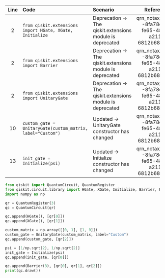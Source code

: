 | Line | Code | Scenario | Reference | Artifact | Refactoring |
| :--: | :--- | :------- | :-------: | :------- | :---------- |
| 2 | `from qiskit.extensions import HGate, XGate, Initialize` | Deprecation -> The qiskit.extensions module is deprecated | qrn_notax_ddbb--8fa78c41-fe65-4855-a211-6812b683b158 | qiskit.extensions | `from qiskit.circuit.library import HGate, XGate, Initialize` |
| 2 | `from qiskit.extensions import Barrier` | Deprecation -> The qiskit.extensions module is deprecated | qrn_notax_ddbb--8fa78c41-fe65-4855-a211-6812b683b158 | qiskit.extensions | `from qiskit.circuit.library import Barrier` |
| 2 | `from qiskit.extensions import UnitaryGate` | Deprecation -> The qiskit.extensions module is deprecated | qrn_notax_ddbb--8fa78c41-fe65-4855-a211-6812b683b158 | qiskit.extensions | `from qiskit.circuit.library import UnitaryGate` |
| 10 | `custom_gate = UnitaryGate(custom_matrix, label="Custom")` | Updated -> UnitaryGate constructor has changed | qrn_notax_ddbb--8fa78c41-fe65-4855-a211-6812b683b158 | UnitaryGate | `custom_gate = UnitaryGate(custom_matrix, label="Custom")` |
| 13 | `init_gate = Initialize(psi)` | Updated -> Initialize constructor has changed | qrn_notax_ddbb--8fa78c41-fe65-4855-a211-6812b683b158 | Initialize | `init_gate = Initialize(psi)` |

```python
from qiskit import QuantumCircuit, QuantumRegister
from qiskit.circuit.library import HGate, XGate, Initialize, Barrier, UnitaryGate
import numpy as np

qr = QuantumRegister(3)
qc = QuantumCircuit(qr)

qc.append(HGate(), [qr[0]])
qc.append(XGate(), [qr[1]])

custom_matrix = np.array([[0, 1], [1, 0]])
custom_gate = UnitaryGate(custom_matrix, label="Custom")
qc.append(custom_gate, [qr[2]])

psi = [1/np.sqrt(2), 1/np.sqrt(2)]
init_gate = Initialize(psi)
qc.append(init_gate, [qr[0]])

qc.append(Barrier(3), [qr[0], qr[1], qr[2]])
print(qc.draw())
```